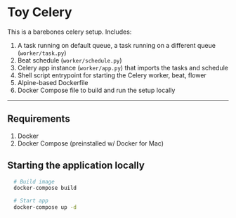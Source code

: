 # Toy Celery

This is a barebones celery setup. Includes:
1. A task running on default queue, a task running on a different queue (`worker/task.py`)
1. Beat schedule (`worker/schedule.py`)
1. Celery app instance (`worker/app.py`) that imports the tasks and schedule
1. Shell script entrypoint for starting the Celery worker, beat, flower
1. Alpine-based Dockerfile
1. Docker Compose file to build and run the setup locally

-----------

## Requirements

1. Docker
1. Docker Compose (preinstalled w/ Docker for Mac)

## Starting the application locally

```bash
  # Build image
  docker-compose build

  # Start app
  docker-compose up -d
```
